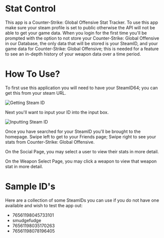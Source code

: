 # Stat Control
This app is a Counter-Strike: Global Offensive Stat Tracker. To use this app make sure your steam profile is set to public otherwise the API will not be able to get your game data. When you login for the first time you'll be prompted with the option to not store your Counter-Strike: Global Offensive in our Database, the only data that will be stored is your SteamID, and your game data for Counter-Strike: Global Offensive; this is needed for a feature to see an in-depth history of your weapon data over a time period.

# How To Use?
To first use this application you will need to have your SteamID64; you can get this from your steam URL.

![Getting Steam ID](https://uc843d4006993cdfba1b6962beb1.previews.dropboxusercontent.com/p/thumb/ABfYvCjKkihjfJslob--xSTtzB7B84MgzGzmqnlGHB1eLJKqk_sF1FpaDT8KLxS8HvmJcA9UXDoFNnckEEHssPtxba0uALEs4SutOJbgLV0UAHR54zaBtWdcS1L85Y_E74kZvY51NRMaCnBGPddlwOV3rtgym8zNf8c0pLXwmIwdbkscv0WlsqsTSBIftbWsDjXKFiJxSCyed_bcH9byYUUaAY8Z2ytGv7On0KwmsEprAFCw4iv_eWAHIfUs11C3PEjoBHsWVd-ugx1McS3Koe0hi1b7qxGd-IzgDY2Sahi2FV2kw3DVror3JSIuKNuDKBI5LEDryXslEoIrcrmozE-H8TKXxWnEU2R6YEb50OCFSXk0jJ8SFygMIyCyMzemdoQ/p.png)

Next you'll want to input your ID into the input box.

![Inputting Steam ID](https://uc40081e1f28fbd3de3d453e2d6e.previews.dropboxusercontent.com/p/thumb/ABdo-YRbHJ9c8BVzbf5u_wDNAWMDGPa01dRRcmmmYvDgRQwOxbMyDH1bOOyCiUvjP9ogynTjOC_aNUr_ELMVrIXDHMqHmwDq7sc7HV36MgcM0xRnASofcbGLI8XZA1JVi5vO7Aqc5QfD76zgFJOH3vUZmp12DfyUKV9QqTqI3oUoQN_VV-nSOV0EfxaFAfMtZNebxbgkbxTQ6YTE7wwF7Vgn8220Ne1yNVgIdaRaawyU8PzykU7XqTr4-FP7xyDegSC4itlUSO-0URhj1qfSFyK-rXpiAKszFBZfCptpb5sQOdnh_tKzWRxA6Ac5GlRpJT4Xcag1b6RVR6N3wnz2Lsov2VMOFxsz_NQL5vyO5yT2-o5D7CQNhUPki5grHulE_-5V4o7VHrGwNvSiaRtNxNWh/p.png?size=2048x1536&size_mode=3)

Once you have searched for your SteamID you'll be brought to the homepage. Swipe left to get to your Friends page; Swipe right to see your stats from Counter-Strike: Global Offensive.

On the Social Page, you may select a user to view their stats in more detail.

On the Weapon Select Page, you may click a weapon to view that weapon stat in more detail.


# Sample ID's
Here are a collection of some SteamIDs you can use if you do not have one available and wish to test the app out:

- 76561198045733101
- smudgefudge
- 76561198035170263
- 76561198078196405